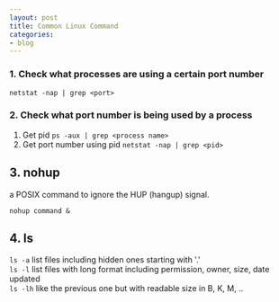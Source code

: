 ```yaml
---
layout: post
title: Common Linux Command
categories:
- blog
---
```


### 1. Check what processes are using a certain port number
`netstat -nap | grep <port>`

### 2. Check what port number is being used by a process
1. Get pid
`ps -aux | grep <process name>`
2. Get port number using pid
`netstat -nap | grep <pid>`

## 3. nohup
a POSIX command to ignore the HUP (hangup) signal.  

`nohup command &`

## 4. ls
`ls -a` list files including hidden ones starting with '.'   
`ls -l` list files with long format including permission, owner, size, date updated   
`ls -lh` like the previous one but with readable size in B, K, M, ..  
